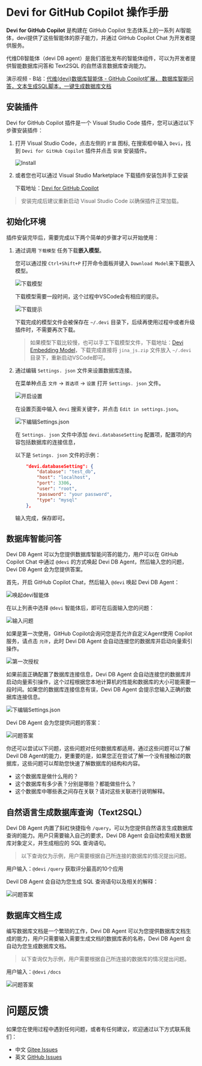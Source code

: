 # Devi for GitHub Copilot 操作手册

**Devi for GitHub Copilot** 是构建在 GitHub Copilot 生态体系上的一系列 AI智能体，devi提供了这些智能体的原子能力，并通过 GitHub Copilot Chat 为开发者提供服务。

代维DB智能体（devi DB agent）是我们首批发布的智能体组件，可以为开发者提供智能数据库问答和 Text2SQL 的自然语言数据库查询能力。

演示视频 - B站：[代维(devi)数据库智能体 - GitHub Copilot扩展， 数据库智能问答，文本生成SQL脚本，一键生成数据库文档](https://www.bilibili.com/video/BV1XmsLepEdR/)

## 安装插件

Devi for GitHub Copilot 插件是一个 Visual Studio Code 插件，您可以通过以下步骤安装插件：

1. 打开 Visual Studio Code，点击左侧的 `扩展` 图标, 在搜索框中输入 `Devi`，找到 `Devi for GitHub Copilot` 插件并点击 `安装` 安装插件。

    ![Install](./images/devi_install_01.png)


2. 或者您也可以通过 Visual Studio Marketplace 下载插件安装包并手工安装

    下载地址：[Devi for GitHub Copilot](https://marketplace.visualstudio.com/items?itemName=leansoftx.leansoftx-devi-copilot)

> 安装完成后建议重新启动 Visual Studio Code 以确保插件正常加载。

## 初始化环境

插件安装完毕后，需要完成以下两个简单的步骤才可以开始使用：

1. 通过调用 `下载模型` 任务下载**嵌入模型**。

    您可以通过按 `Ctrl+Shift+P` 打开命令面板并键入 `Download Model`来下载嵌入模型。

    ![下载模型](./images/devi_init_01.png)

    下载模型需要一段时间，这个过程中VSCode会有相应的提示。

    ![下载提示](./images/devi_init_02.png)

    下载完成的模型文件会被保存在 `~/.devi` 目录下，后续再使用过程中或者升级插件时，不需要再次下载。

    > 如果模型下载比较慢，也可以手工下载模型文件，下载地址：[Devi Embedding Model](https://smartidedl.blob.core.chinacloudapi.cn/devi/model/jina_js.zip)，下载完成直接将 `jina_js.zip` 文件放入 `~/.devi` 目录下，重新启动VSCode即可。

2. 通过编辑 `Settings. json` 文件来设置数据库连接。

    在菜单种点击 `文件` -> `首选项` -> `设置` 打开 `Settings. json` 文件。

    ![开启设置](./images/devi_init_03.png)

    在设置页面中输入 `devi` 搜索关键字，并点击 `Edit in settings.json`。

    ![下编辑Settings.json](./images/devi_init_04.png)

    在 `Settings. json` 文件中添加 `devi.databaseSetting` 配置项，配置项的内容包括数据库的连接信息，

    以下是 `Setings. json` 文件的示例：

    ```json
        "devi.databaseSetting": {    
            "database": "test_db",
            "host": "localhost",
            "port": 3306,
            "user": "root",
            "password": "your password",
            "type": "mysql"
        },  
    ```

   输入完成，保存即可。
    

## 数据库智能问答

Devi DB Agent 可以为您提供数据库智能问答的能力，用户可以在 GitHub Copilot Chat 中通过 `@devi` 的方式唤起 Devi DB Agent，然后输入您的问题，Devi DB Agent 会为您提供答案。

首先，开启 GitHub Copilot Chat，然后输入 `@devi` 唤起 Devi DB Agent：

![唤起devi智能体](./images/devi_qa_01.png)

在以上列表中选择 `@devi` 智能体后，即可在后面输入您的问题：

![输入问题](./images/devi_qa_02.png)

如果是第一次使用，GitHub Copilot会询问您是否允许自定义Agent使用 Copilot 服务，请点击 `允许`，此时 Devi DB Agent 会自动连接您的数据库并启动向量索引操作。

![第一次授权](./images/copilot_warnning.png)

如果前面正确配置了数据库连接信息，Devi DB Agent 会自动连接您的数据库并启动向量索引操作，这个过程根据您本地计算机的性能和数据库的大小可能需要一段时间。如果您的数据库连接信息有误，Devi DB Agent 会提示您输入正确的数据库连接信息。

![下编辑Settings.json](./images/devi_init_05.png)

Devi DB Agent 会为您提供问题的答案：

![问题答案](./images/devi_qa_03.png)

你还可以尝试以下问题，这些问题对任何数据库都适用，通过这些问题可以了解Devil DB Agent的能力，更重要的是，如果您正在尝试了解一个没有接触过的数据库，这些问题可以帮助您快速了解数据库的结构和内容。

- 这个数据库是做什么用的？
- 这个数据库有多少表？分别是哪些？都能做些什么？
- 这个数据库中哪些表之间存在关联？请对这些关联进行说明解释。

## 自然语言生成数据库查询（Text2SQL）

Devi DB Agent 内置了斜杠快捷指令 `/query`，可以为您提供自然语言生成数据库查询的能力。用户只需要输入自己的要求，Devi DB Agent 会自动检索相关数据库对象定义，并生成相应的 SQL 查询语句。

> 以下查询仅为示例，用户需要根据自己所连接的数据库的情况提出问题。

用户输入：`@devi` `/query` 获取评分最高的10个应用

Devil DB Agent 会自动为您生成 SQL 查询语句以及相关的解释：

![问题答案](./images/devi_query_01.png)


## 数据库文档生成

编写数据库文档是一个繁琐的工作，Devi DB Agent 可以为您提供数据库文档生成的能力，用户只需要输入需要生成文档的数据库表的名称，Devi DB Agent 会自动为您生成数据库文档。

> 以下查询仅为示例，用户需要根据自己所连接的数据库的情况提出问题。

用户输入：`@devi` `/docs` 

![问题答案](./images/devi_docs_01.png)


# 问题反馈

如果您在使用过程中遇到任何问题，或者有任何建议，欢迎通过以下方式联系我们：

- 中文 [Gitee Issues](https://gitee.com/devi-run/devi-github-copilot-extension/issues)
- 英文 [GitHub Issues](https://github.com/devi-run/devi-github-copilot-extension/issues)
